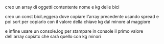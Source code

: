 creo un array di oggetti contentente nome e kg delle bici

creo un const biciLeggera dove copiare l'array precedente usando spread e poi sort per copiarlo con il valore della chiave kg dal minore al maggiore

e infine usare un console.log per stampare in console il primo valore dell'array copiato che sarà quello con kg minori


